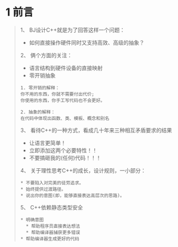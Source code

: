 # 1 前言
> 1、 BJ设计C++就是为了回答这样一个问题：
> * 如何直接操作硬件同时又支持高效、高级的抽象？
>   
> 2、 俩个方面的关注：
> * 语言结构到硬件设备的直接映射
> * 零开销抽象
>
> ```
> 1. 零开销的解释：
> 你不用的东西，你就不需要付出代价;
> 你使用的东西，你手工写代码也不会更好。
>
> 2. 抽象的解释：
> 在代码中体现出函数、类、模板、概念和别名
> ```
> 3、 看待C++的一种方式，看成几十年来三种相互矛盾要求的结果
> * 让语言更简单！
> * 立即添加这两个必要特性！！
> * 不要搞砸我的(任何)代码！！！
>
> 4、 关于理性思考C++的成长，设计规则，一小部分：
> ```
> * 不要陷入对完美的徒劳追求。
> * 始终提供过渡路径。
> * 说出你的意图(即，能够直接表达高层次的思路)。
> ```
>
> 5、 C++依赖静态类型安全
> ```
> * 明确意图
>   * 帮助程序员直接表达想法
>   * 帮助编译器捕获更多错误
> * 帮助编译器生成更好的代码
> ```
